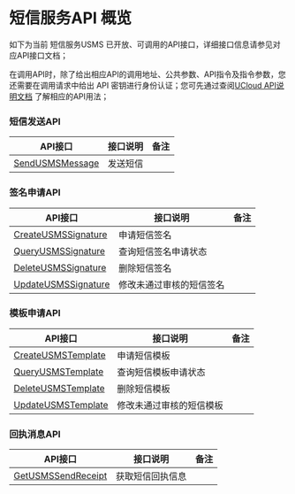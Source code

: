 # 短信服务API 概览





如下为当前 短信服务USMS 已开放、可调用的API接口，详细接口信息请参见对应API接口文档；

在调用API时，除了给出相应API的调用地址、公共参数、API指令及指令参数，您还需要在调用请求中给出 API 密钥进行身份认证；您可先通过查阅[UCloud API说明文档](https://docs.ucloud.cn/api/summary/README) 了解相应的API用法；



### 短信发送API

| API接口                                                      | 接口说明 | 备注 |
| ------------------------------------------------------------ | -------- | ---- |
| [SendUSMSMessage](https://docs.ucloud.cn/api/usms-api/send_usms_message) | 发送短信 |      |



### 签名申请API

| API接口                                                      | 接口说明                 | 备注 |
| ------------------------------------------------------------ | ------------------------ | ---- |
| [CreateUSMSSignature](https://docs.ucloud.cn/api/usms-api/create_usms_signature) | 申请短信签名             |      |
| [QueryUSMSSignature](https://docs.ucloud.cn/api/usms-api/query_usms_signature) | 查询短信签名申请状态     |      |
| [DeleteUSMSSignature](https://docs.ucloud.cn/api/usms-api/delete_usms_signature) | 删除短信签名             |      |
| [UpdateUSMSSignature](https://docs.ucloud.cn/api/usms-api/update_usms_signature) | 修改未通过审核的短信签名 |      |



### 模板申请API

| API接口                                                      | 接口说明                 | 备注 |
| ------------------------------------------------------------ | ------------------------ | ---- |
| [CreateUSMSTemplate](https://docs.ucloud.cn/api/usms-api/create_usms_template) | 申请短信模板             |      |
| [QueryUSMSTemplate](https://docs.ucloud.cn/api/usms-api/query_usms_template) | 查询短信模板申请状态     |      |
| [DeleteUSMSTemplate](https://docs.ucloud.cn/api/usms-api/delete_usms_template) | 删除短信模板             |      |
| [UpdateUSMSTemplate](https://docs.ucloud.cn/api/usms-api/update_usms_template) | 修改未通过审核的短信模板 |      |



### 回执消息API

| API接口                                                      | 接口说明         | 备注 |
| ------------------------------------------------------------ | ---------------- | ---- |
| [GetUSMSSendReceipt](https://docs.ucloud.cn/api/usms-api/get_usms_send_receipt) | 获取短信回执信息 |      |

